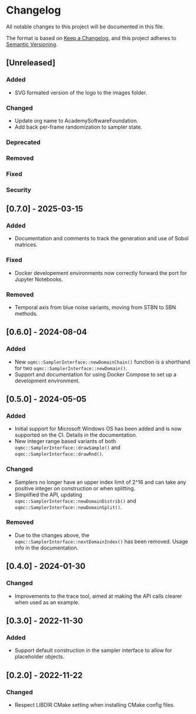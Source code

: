 # Changelog

All notable changes to this project will be documented in this file.

The format is based on [Keep a Changelog](https://keepachangelog.com/en/1.0.0/),
and this project adheres to [Semantic Versioning](https://semver.org/spec/v2.0.0.html).

## [Unreleased]

### Added

- SVG formated version of the logo to the images folder.

### Changed

- Update org name to AcademySoftwareFoundation.
- Add back per-frame randomization to sampler state.

### Deprecated
### Removed
### Fixed
### Security

## [0.7.0] - 2025-03-15

### Added

- Documentation and comments to track the generation and use of Sobol matrices.

### Fixed

- Docker developement environments now correctly forward the port for Jupyter Notebooks.

### Removed

- Temporal axis from blue noise variants, moving from STBN to SBN methods.

## [0.6.0] - 2024-08-04

### Added

- New `oqmc::SamplerInterface::newDomainChain()` function is a shorthand for two `oqmc::SamplerInterface::newDomain()`.
- Support and documentation for using Docker Compose to set up a development environment.

## [0.5.0] - 2024-05-05

### Added

- Initial support for Microsoft Windows OS has been added and is now supported on the CI. Details in the documentation.
- New integer range based variants of both `oqmc::SamplerInterface::drawSample()` and `oqmc::SamplerInterface::drawRnd()`.

### Changed

- Samplers no longer have an upper index limit of 2^16 and can take any positive integer on construction or when splitting.
- Simplified the API, updating `oqmc::SamplerInterface::newDomainDistrib()` and `oqmc::SamplerInterface::newDomainSplit()`.

### Removed

- Due to the changes above, the `oqmc::SamplerInterface::nextDomainIndex()` has been removed. Usage info in the documentation.

## [0.4.0] - 2024-01-30

### Changed

- Improvements to the trace tool, aimed at making the API calls clearer when used as an example.

## [0.3.0] - 2022-11-30

### Added

- Support default construction in the sampler interface to allow for placeholder objects.

## [0.2.0] - 2022-11-22

### Changed

- Respect LIBDIR CMake setting when installing CMake config files.
